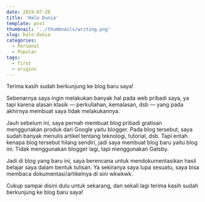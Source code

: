 ```yaml
---
date: 2019-07-28
title: 'Halo Dunia'
template: post
thumbnail: '../thumbnails/writing.png'
slug: halo-dunia
categories:
  - Personal
  - Popular
tags:
  - first
  - origins
---
```


Terima kasih sudah berkunjung ke blog baru saya!

Sebenarnya saya ingin melakukan banyak hal pada web pribadi saya, ya tapi karena alasan klasik — perkuliahan, kemalasan, dsb — yang pada akhirnya
membuat saya tidak melakukannya.

Jauh sebelum ini, saya pernah membuat blog pribadi gratisan menggunakan produk dari Google yaitu blogger. Pada blog tersebut, saya sudah banyak menulis artikel tentang teknologi, tutorial, dsb. Tapi entah kenapa blog tersebut hilang sendiri, jadi saya membuat blog baru yaitu blog ini. Tidak menggunakan blogger lagi, tapi menggunakan Gatsby.

Jadi di blog yang baru ini, saya berencana untuk mendokumentasikan hasil belajar saya dalam bentuk tulisan. Ya sekiranya saya lupa sesuatu, saya bisa membaca dokumentasi/artikelnya di sini wkwkwk.

Cukup sampai disini dulu untuk sekarang, dan sekali lagi terima kasih sudah berkunjung ke blog baru saya!